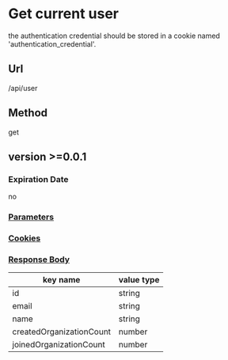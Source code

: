 # Get current user

the authentication credential should be stored in a cookie named 'authentication_credential'.

## Url

/api/user

## Method

get

## version >=0.0.1

### Expiration Date

no

### [Parameters](./Parameters.html)

### [Cookies](./Cookies.html)

### [Response Body](./Response.html)

key name | value type
--- | ---
id | string
email | string
name | string
createdOrganizationCount | number
joinedOrganizationCount | number
